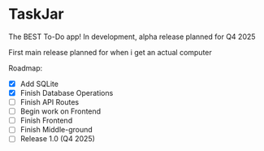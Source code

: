 # TaskJar
The BEST To-Do app! In development, alpha release planned for Q4 2025

First main release planned for when i get an actual computer

Roadmap:
- [x] Add SQLite
- [x] Finish Database Operations
- [ ] Finish API Routes
- [ ] Begin work on Frontend
- [ ] Finish Frontend
- [ ] Finish Middle-ground
- [ ] Release 1.0 (Q4 2025)